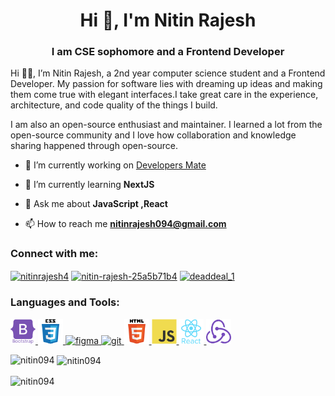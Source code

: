 <h1 align="center">Hi 👋, I'm Nitin Rajesh</h1>
<h3 align="center">I am CSE sophomore and a Frontend Developer</h3>
<p>Hi 👋🏽, I’m Nitin Rajesh, a 2nd year computer science student and a Frontend Developer. My passion for software lies with dreaming up ideas and making them come true with elegant interfaces.I take great care in the experience, architecture, and code quality of the things I build.

I am also an open-source enthusiast and maintainer. I learned a lot from the open-source community and I love how collaboration and knowledge sharing happened through open-source.</p>

- 🔭 I’m currently working on [Developers Mate](https://github.com/dhriti987/DevelopersMate)

- 🌱 I’m currently learning **NextJS**

- 💬 Ask me about **JavaScript ,React**

- 📫 How to reach me **nitinrajesh094@gmail.com**

<h3 align="left">Connect with me:</h3>
<p align="left">
<a href="https://twitter.com/nitinrajesh4" target="blank"><img align="center" src="https://raw.githubusercontent.com/rahuldkjain/github-profile-readme-generator/master/src/images/icons/Social/twitter.svg" alt="nitinrajesh4" height="30" width="40" /></a>
<a href="https://linkedin.com/in/nitin-rajesh-25a5b71b4" target="blank"><img align="center" src="https://raw.githubusercontent.com/rahuldkjain/github-profile-readme-generator/master/src/images/icons/Social/linked-in-alt.svg" alt="nitin-rajesh-25a5b71b4" height="30" width="40" /></a>
<a href="https://www.leetcode.com/deaddeal_1" target="blank"><img align="center" src="https://raw.githubusercontent.com/rahuldkjain/github-profile-readme-generator/master/src/images/icons/Social/leet-code.svg" alt="deaddeal_1" height="30" width="40" /></a>
</p>

<h3 align="left">Languages and Tools:</h3>
<p align="left"> <a href="https://getbootstrap.com" target="_blank" rel="noreferrer"> <img src="https://raw.githubusercontent.com/devicons/devicon/master/icons/bootstrap/bootstrap-plain-wordmark.svg" alt="bootstrap" width="40" height="40"/> </a> <a href="https://www.w3schools.com/css/" target="_blank" rel="noreferrer"> <img src="https://raw.githubusercontent.com/devicons/devicon/master/icons/css3/css3-original-wordmark.svg" alt="css3" width="40" height="40"/> </a> <a href="https://www.figma.com/" target="_blank" rel="noreferrer"> <img src="https://www.vectorlogo.zone/logos/figma/figma-icon.svg" alt="figma" width="40" height="40"/> </a> <a href="https://git-scm.com/" target="_blank" rel="noreferrer"> <img src="https://www.vectorlogo.zone/logos/git-scm/git-scm-icon.svg" alt="git" width="40" height="40"/> </a> <a href="https://www.w3.org/html/" target="_blank" rel="noreferrer"> <img src="https://raw.githubusercontent.com/devicons/devicon/master/icons/html5/html5-original-wordmark.svg" alt="html5" width="40" height="40"/> </a> <a href="https://developer.mozilla.org/en-US/docs/Web/JavaScript" target="_blank" rel="noreferrer"> <img src="https://raw.githubusercontent.com/devicons/devicon/master/icons/javascript/javascript-original.svg" alt="javascript" width="40" height="40"/> </a> <a href="https://reactjs.org/" target="_blank" rel="noreferrer"> <img src="https://raw.githubusercontent.com/devicons/devicon/master/icons/react/react-original-wordmark.svg" alt="react" width="40" height="40"/> </a> <a href="https://redux.js.org" target="_blank" rel="noreferrer"> <img src="https://raw.githubusercontent.com/devicons/devicon/master/icons/redux/redux-original.svg" alt="redux" width="40" height="40"/> </a> </p>

<p><img align="left" src="https://github-readme-stats.vercel.app/api/top-langs?username=nitin094-hub&show_icons=true&locale=en&layout=compact" alt="nitin094" /></p>

<p>&nbsp;<img align="center" src="https://github-readme-stats.vercel.app/api?username=nitin094-hub&show_icons=true&locale=en" alt="nitin094" /></p>

<p><img align="center" src="https://github-readme-streak-stats.herokuapp.com/?user=nitin094-hub&" alt="nitin094" /></p>
